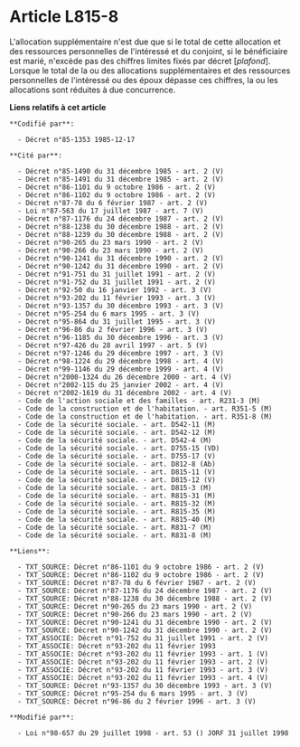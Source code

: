 # Article L815-8

L'allocation supplémentaire n'est due que si le total de cette allocation et des ressources personnelles de l'intéressé et du
conjoint, si le bénéficiaire est marié, n'excède pas des chiffres limites fixés par décret [*plafond*]. Lorsque le total de
la ou des allocations supplémentaires et des ressources personnelles de l'intéressé ou des époux dépasse ces chiffres, la ou
les allocations sont réduites à due concurrence.

**Liens relatifs à cet article**

	**Codifié par**:

	  - Décret n°85-1353 1985-12-17

	**Cité par**:

	  - Décret n°85-1490 du 31 décembre 1985 - art. 2 (V)
	  - Décret n°85-1491 du 31 décembre 1985 - art. 2 (V)
	  - Décret n°86-1101 du 9 octobre 1986 - art. 2 (V)
	  - Décret n°86-1102 du 9 octobre 1986 - art. 2 (V)
	  - Décret n°87-78 du 6 février 1987 - art. 2 (V)
	  - Loi n°87-563 du 17 juillet 1987 - art. 7 (V)
	  - Décret n°87-1176 du 24 décembre 1987 - art. 2 (V)
	  - Décret n°88-1238 du 30 décembre 1988 - art. 2 (V)
	  - Décret n°88-1239 du 30 décembre 1988 - art. 2 (V)
	  - Décret n°90-265 du 23 mars 1990 - art. 2 (V)
	  - Décret n°90-266 du 23 mars 1990 - art. 2 (V)
	  - Décret n°90-1241 du 31 décembre 1990 - art. 2 (V)
	  - Décret n°90-1242 du 31 décembre 1990 - art. 2 (V)
	  - Décret n°91-751 du 31 juillet 1991 - art. 2 (V)
	  - Décret n°91-752 du 31 juillet 1991 - art. 2 (V)
	  - Décret n°92-50 du 16 janvier 1992 - art. 3 (V)
	  - Décret n°93-202 du 11 février 1993 - art. 3 (V)
	  - Décret n°93-1357 du 30 décembre 1993 - art. 3 (V)
	  - Décret n°95-254 du 6 mars 1995 - art. 3 (V)
	  - Décret n°95-864 du 31 juillet 1995 - art. 3 (V)
	  - Décret n°96-86 du 2 février 1996 - art. 3 (V)
	  - Décret n°96-1185 du 30 décembre 1996 - art. 3 (V)
	  - Décret n°97-426 du 28 avril 1997 - art. 5 (V)
	  - Décret n°97-1246 du 29 décembre 1997 - art. 3 (V)
	  - Décret n°98-1224 du 29 décembre 1998 - art. 4 (V)
	  - Décret n°99-1146 du 29 décembre 1999 - art. 4 (V)
	  - Décret n°2000-1324 du 26 décembre 2000 - art. 4 (V)
	  - Décret n°2002-115 du 25 janvier 2002 - art. 4 (V)
	  - Décret n°2002-1619 du 31 décembre 2002 - art. 4 (V)
	  - Code de l'action sociale et des familles - art. R231-3 (M)
	  - Code de la construction et de l'habitation. - art. R351-5 (M)
	  - Code de la construction et de l'habitation. - art. R351-8 (M)
	  - Code de la sécurité sociale. - art. D542-11 (M)
	  - Code de la sécurité sociale. - art. D542-12 (M)
	  - Code de la sécurité sociale. - art. D542-4 (M)
	  - Code de la sécurité sociale. - art. D755-15 (VD)
	  - Code de la sécurité sociale. - art. D755-17 (V)
	  - Code de la sécurité sociale. - art. D812-8 (Ab)
	  - Code de la sécurité sociale. - art. D815-11 (V)
	  - Code de la sécurité sociale. - art. D815-12 (V)
	  - Code de la sécurité sociale. - art. D815-3 (M)
	  - Code de la sécurité sociale. - art. R815-31 (M)
	  - Code de la sécurité sociale. - art. R815-32 (M)
	  - Code de la sécurité sociale. - art. R815-35 (M)
	  - Code de la sécurité sociale. - art. R815-40 (M)
	  - Code de la sécurité sociale. - art. R831-7 (M)
	  - Code de la sécurité sociale. - art. R831-8 (M)

	**Liens**:

	  - TXT_SOURCE: Décret n°86-1101 du 9 octobre 1986 - art. 2 (V)
	  - TXT_SOURCE: Décret n°86-1102 du 9 octobre 1986 - art. 2 (V)
	  - TXT_SOURCE: Décret n°87-78 du 6 février 1987 - art. 2 (V)
	  - TXT_SOURCE: Décret n°87-1176 du 24 décembre 1987 - art. 2 (V)
	  - TXT_SOURCE: Décret n°88-1238 du 30 décembre 1988 - art. 2 (V)
	  - TXT_SOURCE: Décret n°90-265 du 23 mars 1990 - art. 2 (V)
	  - TXT_SOURCE: Décret n°90-266 du 23 mars 1990 - art. 2 (V)
	  - TXT_SOURCE: Décret n°90-1241 du 31 décembre 1990 - art. 2 (V)
	  - TXT_SOURCE: Décret n°90-1242 du 31 décembre 1990 - art. 2 (V)
	  - TXT_ASSOCIE: Décret n°91-752 du 31 juillet 1991 - art. 2 (V)
	  - TXT_ASSOCIE: Décret n°93-202 du 11 février 1993
	  - TXT_ASSOCIE: Décret n°93-202 du 11 février 1993 - art. 1 (V)
	  - TXT_ASSOCIE: Décret n°93-202 du 11 février 1993 - art. 2 (V)
	  - TXT_ASSOCIE: Décret n°93-202 du 11 février 1993 - art. 3 (V)
	  - TXT_ASSOCIE: Décret n°93-202 du 11 février 1993 - art. 4 (V)
	  - TXT_SOURCE: Décret n°93-1357 du 30 décembre 1993 - art. 3 (V)
	  - TXT_SOURCE: Décret n°95-254 du 6 mars 1995 - art. 3 (V)
	  - TXT_SOURCE: Décret n°96-86 du 2 février 1996 - art. 3 (V)

	**Modifié par**:

	  - Loi n°98-657 du 29 juillet 1998 - art. 53 () JORF 31 juillet 1998
